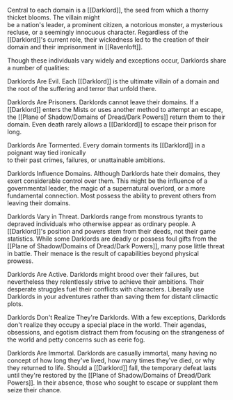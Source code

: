 Central to each domain is a [[Darklord]], the seed from which a thorny thicket blooms. The villain might  
be a nation's leader, a prominent citizen, a notorious monster, a mysterious recluse, or a seemingly innocuous character. Regardless of the [[Darklord]]'s current role, their wickedness led to the creation of their domain and their imprisonment in [[Ravenloft]].

Though these individuals vary widely and exceptions occur, Darklords share a number of qualities:

Darklords Are Evil. Each [[Darklord]] is the ultimate villain of a domain and the root of the suffering and terror that unfold there.

Darklords Are Prisoners. Darklords cannot leave their domains. If a [[Darklord]] enters the Mists or uses another method to attempt an escape, the [[Plane of Shadow/Domains of Dread/Dark Powers]] return them to their domain. Even death rarely allows a [[Darklord]] to escape their prison for long.

Darklords Are Tormented. Every domain torments its [[Darklord]] in a poignant way tied ironically  
to their past crimes, failures, or unattainable ambitions.

Darklords Influence Domains. Although Darklords hate their domains, they exert considerable control over them. This might be the influence of a governmental leader, the magic of a supernatural overlord, or a more fundamental connection. Most possess the ability to prevent others from leaving their domains.

Darklords Vary in Threat. Darklords range from monstrous tyrants to depraved individuals who otherwise appear as ordinary people. A [[Darklord]]'s position and powers stem from their deeds, not their game statistics. While some Darklords are deadly or possess foul gifts from the [[Plane of Shadow/Domains of Dread/Dark Powers]], many pose little threat in battle. Their menace is the result of capabilities beyond physical prowess.

Darklords Are Active. Darklords might brood over their failures, but nevertheless they relentlessly strive to achieve their ambitions. Their desperate struggles fuel their conflicts with characters. Liberally use Darklords in your adventures rather than saving them for distant climactic plots.

Darklords Don't Realize They're Darklords. With a few exceptions, Darklords don't realize they occupy a special place in the world. Their agendas, obsessions, and egotism distract them from focusing on the strangeness of the world and petty concerns such as eerie fog.

Darklords Are Immortal. Darklords are casually immortal, many having no concept of how long they've lived, how many times they've died, or why they returned to life. Should a [[Darklord]] fall, the temporary defeat lasts until they're restored by the [[Plane of Shadow/Domains of Dread/Dark Powers]]. In their absence, those who sought to escape or supplant them seize their chance.